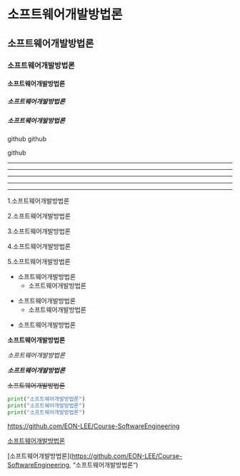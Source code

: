 # 소프트웨어개발방법론
## 소프트웨어개발방법론
### 소프트웨어개발방법론
#### 소프트웨어개발방법론
##### 소프트웨어개발방법론
##### 소프트웨어개발방법론




github
github

github



---

- - -

***

*********

* * *



1.소프트웨어개발방법론

2.소프트웨어개발방법론

3.소프트웨어개발방법론


4.소프트웨어개발방법론

5.소프트웨어개발방법론



+ 소프트웨어개발방법론
  + 소프트웨어개발방법론
- 소프트웨어개발방법론
  - 소프트웨어개발방법론
* 소프트웨어개발방법론



**소프트웨어개발방법론**

*소프트웨어개발방법론*

***소프트웨어개발방법론***

~~소프트웨어개발방법론~~



```python
print("소프트웨어개발방법론")
print("소프트웨어개발방법론")
print("소프트웨어개발방법론")
```



<https://github.com/EON-LEE/Course-SoftwareEngineering>

[소프트웨어개발방법론](https://github.com/EON-LEE/Course-SoftwareEngineering)

[소프트웨어개발방법론](https://github.com/EON-LEE/Course-SoftwareEngineering, “소프트웨어개발방법론“)


